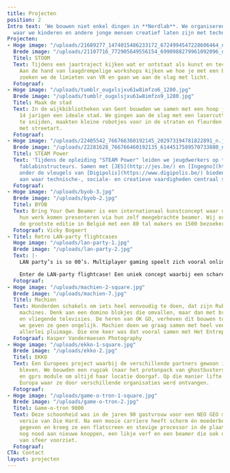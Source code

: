 ```yaml
---
title: Projecten
position: 2
Intro text: 'We bouwen niet enkel dingen in **Nerdlab**. We organiseren ook trajecten
  waar we kinderen en andere jonge mensen creatief laten zijn met technologie. '
Projecten:
- Hoge image: "/uploads/21689277_1474015486233172_6724994547228606464_n.jpg"
  Brede image: "/uploads/21107716_772905649556154_6990988279961092096_n.jpg"
  Titel: STOOM
  Text: Tijdens een jaartraject kijken wat er ontstaat als kunst en technologie botsen.
    Aan de hand van laagdrempelige workshops kijken we hoe je met een beamer kan mappen,
    zoeken we de limieten van VR en gaan we aan de slag met licht.
  Fotograaf: 
- Hoge image: "/uploads/tumblr_ougxlsjxu61w8imfzo6_1280.jpg"
  Brede image: "/uploads/tumblr_ougxlsjxu61w8imfzo9_1280.jpg"
  Titel: Maak de stad
  Text: In de wijkbibliotheken van Gent bouwden we samen met een hoop joelende 8 tot
    14 jarigen een ideale stad. We gingen aan de slag met een lasercutter om gebouwen
    te snijden, maakten kleine robotjes voor in de straten en fleurden de boel om
    met streetart.
  Fotograaf: 
- Hoge image: "/uploads/22405542_766766360192145_202973194781822891_n.jpg"
  Brede image: "/uploads/22281628_766766460192135_6144517589570733880_n.jpg"
  Titel: STEAM Power
  Text: 'Tijdens de opleiding "STEAM Power" leiden we jeugdwerkers op tot volwaardige
    fablabinstructeurs. Samen met [JES](http://jes.be/) en [Ingegno](http://ingegno.be/)
    onder de vleugels van [Digipolis](https://www.digipolis.be/) bieden we een traject
    aan waar technische-, sociale- en creatieve vaardigheden centraal staan. '
  Fotograaf: 
- Hoge image: "/uploads/byob-3.jpg"
  Brede image: "/uploads/byob-2.jpg"
  Titel: BYOB
  Text: Bring Your Own Beamer is een internationaal kunstconcept waar digitale makers
    hun werk komen presenteren via hun zelf meegebrachte beamer. Wij organiseren jaarlijks
    de grootste editie in België met een 80 tal makers en 1500 bezoekers.
  Fotograaf: Vicky Bogaert
- Titel: Retro LAN-party flightcases
  Hoge image: "/uploads/lan-party-1.jpg"
  Brede image: "/uploads/lan-party-2.jpg"
  Text: |-
    LAN party’s is so 00’s. Multiplayer gaming speelt zich vooral online af en het gezeul met pc’s en schermen is niet echt een beeld om naar uit te kijken. LAN party’s zijn echter ook een bron van pure nostalgie: je favoriete games die je tien jaar (of langer) geleden met je vrienden dat ene weekend eens kon samen spelen.

    Enter de LAN-party flightcase! Een uniek concept waarbij een schare oude pc’s (denk Windows XP) netjes in houten – makkelijk vervoerbare – cases worden gestopt en samen in een grote flightcase de magie van de LAN parties van weleer zal doen herleven! Momenteel zitten we aan ons eerste prototype te werken, maar binnenkort kunnen we daadwerkelijk gaan gamen. Kom gerust eenhandje toesteken!
  Fotograaf: 
- Hoge image: "/uploads/machien-2-square.jpg"
  Brede image: "/uploads/machien-7.jpg"
  Titel: Machien
  Text: Honderden schakels om iets heel eenvoudig te doen, dat zijn Rube Goldberg
    machines. Denk aan een domino blokjes die omvallen, maar dan met brandende koorden
    en vliegende televisies. De heren van OK GO, verheven dit bouwen tot kunst en
    we geven ze geen ongelijk. Machien doen we graag samen met heel veel mensen van
    allerlei pluimage. Die ene keer was dat vooral samen met Het Entrepot.
  Fotograaf: Kasper Vandermaesen Photography
- Hoge image: "/uploads/ekko-1-square.jpg"
  Brede image: "/uploads/ekko-2.jpg"
  Titel: EKKO
  Text: Een Europees project waarbij de verschillende partners gewoon in hun hoofdkwartier
    bleven. We bouwden een rugzak (naar het protonpack van ghostbusters) met een gps-tracker
    en gprs module om altijd haar locatie doorgaf. Op die manier lifte ‘EkkO’ doorheen
    Europa waar ze door verschillende organisaties werd ontvangen.
  Fotograaf: 
- Hoge image: "/uploads/game-o-tron-1-square.jpg"
  Brede image: "/uploads/game-o-tron-2.jpg"
  Titel: Game-o-tron 9000
  Text: Deze schoonheid was in de jaren 90 gastvrouw voor een NEO GEO met de arcade
    versie van Die Hard. Na een mooie carriere heeft scherm én moederbord de geest
    gegeven en kreeg ze een flatscreen en stevige processor in de plaats. Ze heeft
    nog nood aan nieuwe knoppen, een likje verf en een beamer die ook de omgeving
    van sfeer voorziet.
  Fotograaf: 
CTA: Contact
layout: projecten
---
```


